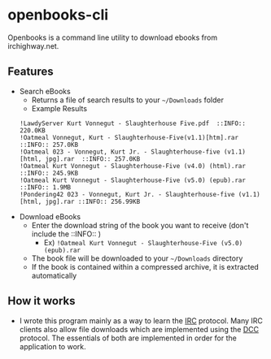 # openbooks-cli
Openbooks is a command line utility to download ebooks from irchighway.net. 

## Features
- Search eBooks
  - Returns a file of search results to your `~/Downloads` folder
  - Example Results
  ```
  !LawdyServer Kurt Vonnegut - Slaughterhouse Five.pdf  ::INFO:: 220.0KB
  !Oatmeal Vonnegut, Kurt - Slaughterhouse-Five(v1.1)[htm].rar  ::INFO:: 257.0KB 
  !Oatmeal 023 - Vonnegut, Kurt Jr. - Slaughterhouse-five (v1.1) [html, jpg].rar  ::INFO:: 257.0KB 
  !Oatmeal Kurt Vonnegut - Slaughterhouse-Five (v4.0) (html).rar  ::INFO:: 245.9KB 
  !Oatmeal Kurt Vonnegut - Slaughterhouse-Five (v5.0) (epub).rar  ::INFO:: 1.9MB 
  !Pondering42 023 - Vonnegut, Kurt Jr. - Slaughterhouse-five (v1.1) [html, jpg].rar ::INFO:: 256.99KB
  ``` 
- Download eBooks
  - Enter the download string of the book you want to receive (don't include the ::INFO:: )
    - Ex) `!Oatmeal Kurt Vonnegut - Slaughterhouse-Five (v5.0) (epub).rar`
  - The book file will be downloaded to your `~/Downloads` directory
  - If the book is contained within a compressed archive, it is extracted automatically

## How it works
- I wrote this program mainly as a way to learn the [IRC](https://en.wikipedia.org/wiki/Internet_Relay_Chat) protocol. Many IRC clients also allow file downloads which are implemented using the [DCC](https://en.wikipedia.org/wiki/Direct_Client-to-Client) protocol. The essentials of both are implemented in order for the application to work.
